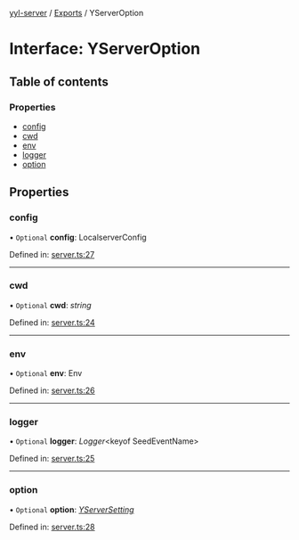 [yyl-server](../README.md) / [Exports](../modules.md) / YServerOption

# Interface: YServerOption

## Table of contents

### Properties

- [config](yserveroption.md#config)
- [cwd](yserveroption.md#cwd)
- [env](yserveroption.md#env)
- [logger](yserveroption.md#logger)
- [option](yserveroption.md#option)

## Properties

### config

• `Optional` **config**: LocalserverConfig

Defined in: [server.ts:27](https://github.com/jackness1208/yyl-server/blob/4a70c7c/src/server.ts#L27)

___

### cwd

• `Optional` **cwd**: *string*

Defined in: [server.ts:24](https://github.com/jackness1208/yyl-server/blob/4a70c7c/src/server.ts#L24)

___

### env

• `Optional` **env**: Env

Defined in: [server.ts:26](https://github.com/jackness1208/yyl-server/blob/4a70c7c/src/server.ts#L26)

___

### logger

• `Optional` **logger**: *Logger*<keyof SeedEventName\>

Defined in: [server.ts:25](https://github.com/jackness1208/yyl-server/blob/4a70c7c/src/server.ts#L25)

___

### option

• `Optional` **option**: [*YServerSetting*](yserversetting.md)

Defined in: [server.ts:28](https://github.com/jackness1208/yyl-server/blob/4a70c7c/src/server.ts#L28)
